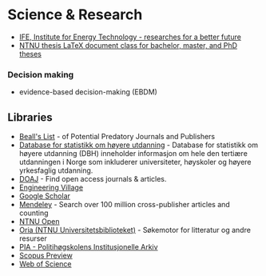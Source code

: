 # Science & Research

- [IFE, Institute for Energy Technology - researches for a better future](https://ife.no/en/)
- [ NTNU thesis LaTeX document class for bachelor, master, and PhD theses ](https://github.com/COPCSE-NTNU/thesis-NTNU)

### Decision making
- evidence-based decision-making (EBDM)

## Libraries
- [Beall's List](https://beallslist.net/) -  of Potential Predatory Journals and Publishers 
- [Database for statistikk om høyere utdanning](https://dbh.hkdir.no/) - Database for statistikk om høyere utdanning (DBH) inneholder informasjon om hele den tertiære utdanningen i Norge som inkluderer universiteter, høyskoler og høyere yrkesfaglig utdanning.
- [DOAJ](https://doaj.org/) - Find open access journals & articles.
- [Engineering Village](https://www.engineeringvillage.com/home.url?redir=t)
- [Google Scholar](https://scholar.google.com/)
- [Mendeley](https://www.mendeley.com/) - Search over 100 million cross-publisher articles and counting
- [NTNU Open](https://ntnuopen.ntnu.no/ntnu-xmlui/)
- [Oria (NTNU Universitetsbiblioteket)](https://www.ntnu.no/ub) -  Søkemotor for litteratur og andre resurser
- [PIA - Politihøgskolens Institusjonelle Arkiv](https://phs.brage.unit.no/phs-xmlui/)
- [Scopus Preview](https://www.scopus.com/standard/marketing.uri#basic)
- [Web of Science](https://access.clarivate.com/)

